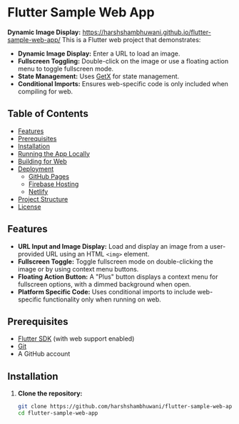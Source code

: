 # Flutter Sample Web App
**Dynamic Image Display:** https://harshshambhuwani.github.io/flutter-sample-web-app/
This is a Flutter web project that demonstrates:
- **Dynamic Image Display:** Enter a URL to load an image.
- **Fullscreen Toggling:** Double-click on the image or use a floating action menu to toggle fullscreen mode.
- **State Management:** Uses [GetX](https://pub.dev/packages/get) for state management.
- **Conditional Imports:** Ensures web-specific code is only included when compiling for web.

## Table of Contents

- [Features](#features)
- [Prerequisites](#prerequisites)
- [Installation](#installation)
- [Running the App Locally](#running-the-app-locally)
- [Building for Web](#building-for-web)
- [Deployment](#deployment)
  - [GitHub Pages](#github-pages)
  - [Firebase Hosting](#firebase-hosting)
  - [Netlify](#netlify)
- [Project Structure](#project-structure)
- [License](#license)

## Features

- **URL Input and Image Display:** Load and display an image from a user-provided URL using an HTML `<img>` element.
- **Fullscreen Toggle:** Toggle fullscreen mode on double-clicking the image or by using context menu buttons.
- **Floating Action Button:** A "Plus" button displays a context menu for fullscreen options, with a dimmed background when open.
- **Platform Specific Code:** Uses conditional imports to include web-specific functionality only when running on web.

## Prerequisites

- [Flutter SDK](https://flutter.dev/docs/get-started/install) (with web support enabled)
- [Git](https://git-scm.com/downloads)
- A GitHub account

## Installation

1. **Clone the repository:**

   ```bash
   git clone https://github.com/harshshambhuwani/flutter-sample-web-app.git
   cd flutter-sample-web-app
